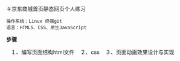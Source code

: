 ＃京东商城首页静态网页个人练习

    操作系统：Linux 终端git
    语言：HTML5、CSS、原生JavaScript

**步骤**

    １、编写页面结构html文件
    ２、css
    ３、页面动画效果设计与实现
